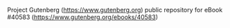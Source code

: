 Project Gutenberg (https://www.gutenberg.org) public repository for eBook #40583 (https://www.gutenberg.org/ebooks/40583)
